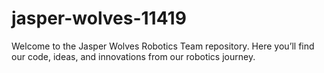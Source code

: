 # jasper-wolves-11419
Welcome to the Jasper Wolves Robotics Team repository. Here you’ll find our code, ideas, and innovations from our robotics journey.
